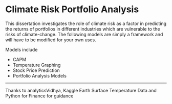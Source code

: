 # Climate Risk Portfolio Analysis
This dissertation investigates the role of climate risk as a factor in predicting the returns of portfolios in different industries which are vulnerable to the risks of climate-change. The following models are simply a framework and will have to be modified for your own uses. 

Models include 
- CAPM
- Temperature Graphing 
- Stock Price Prediction 
- Portfolio Analysis Models




































------------------------------------------------------------------------------------------------------------------------------
Thanks to analyticsVidhya, Kaggle Earth Surface Temperature Data and Python for Finance for guidance 
